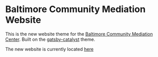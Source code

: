 # Baltimore Community Mediation Website

This is the new website theme for the [Baltimore Community Mediation Center](https://www.communitymediation.org/).
Built on the [gatsby-catalyst](https://www.gatsbycatalyst.com) theme.

The new website is currently located [here](https://bcmccatalyst.gatsbyjs.io/)
